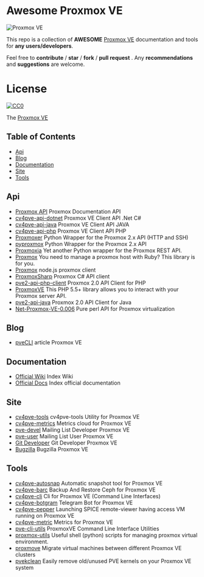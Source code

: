 # Awesome Proxmox VE

![Proxmox VE](https://www.proxmox.com/images/proxmox/Proxmox-logo-800.png)

This repo is a collection of **AWESOME** [Proxmox VE](https://pve.proxmox.com) documentation and tools for **any users/developers**.

Feel free to **contribute** / **star** / **fork** / **pull request** . Any **recommendations** and **suggestions** are welcome.

# License

[![CC0](https://licensebuttons.net/p/zero/1.0/88x31.png)](https://creativecommons.org/publicdomain/zero/1.0/)

The [Proxmox VE](https://pve.proxmox.com)

## Table of Contents

- [Api](#api)
- [Blog](#blog)
- [Documentation](#documentation)
- [Site](#site)
- [Tools](#tools)

## Api

- [Proxmox API](https://pve.proxmox.com/wiki/Proxmox_VE_API) Proxmox Documentation API
- [cv4pve-api-dotnet](https://github.com/Corsinvest/cv4pve-api-dotnet) Proxmox VE Client API .Net C#
- [cv4pve-api-java](https://github.com/Corsinvest/cv4pve-api-java) Proxmox VE Client API JAVA
- [cv4pve-api-php](https://github.com/Corsinvest/cv4pve-api-php) Proxmox VE Client API PHP
- [Proxmoxer](https://pypi.org/project/proxmoxer/) Python Wrapper for the Proxmox 2.x API (HTTP and SSH)
- [pyproxmox](https://pypi.org/project/pyproxmox/) Python Wrapper for the Proxmox 2.x API
- [Proxmoxia](https://github.com/baseblack/Proxmoxia) Yet another Python wrapper for the Proxmox REST API.
- [Proxmox](https://github.com/nledez/proxmox) You need to manage a proxmox host with Ruby? This library is for you.
- [Proxmox](https://www.npmjs.com/package/proxmox) node.js proxmox client
- [ProxmoxSharp](https://github.com/ionelanton/ProxmoxSharp) Proxmox C# API client
- [pve2-api-php-client](https://github.com/CpuID/pve2-api-php-client) Proxmox 2.0 API Client for PHP
- [ProxmoxVE](https://github.com/ZzAntares/ProxmoxVE) This PHP 5.5+ library allows you to interact with your Proxmox server API.
- [pve2-api-java](https://github.com/Elbandi/pve2-api-java) Proxmox 2.0 API Client for Java
- [Net-Proxmox-VE-0.006](https://metacpan.org/release/DJZORT/Net-Proxmox-VE-0.006) Pure perl API for Proxmox virtualization

## Blog

- [pveCLI](https://pvecli.xuan2host.com/) article Proxmox VE

## Documentation

- [Official Wiki](https://pve.proxmox.com) Index Wiki
- [Official Docs](https://pve.proxmox.com/pve-docs/) Index official documentation

## Site

- [cv4pve-tools](https://www.cv4pve-tools.com) cv4pve-tools Utility for Proxmox VE
- [cv4pve-metrics](https://metrics.cv4pve-tools.com) Metrics cloud for Proxmox VE
- [pve-devel](https://www.mail-archive.com/pve-devel@pve.proxmox.com/index.html) Mailing List Developer Proxmox VE
- [pve-user](https://www.mail-archive.com/pve-user@pve.proxmox.com/) Mailing List User Proxmox VE
- [Git Developer](https://git.proxmox.com/?o=age) Git Developer Proxmox VE
- [Bugzilla](https://bugzilla.proxmox.com/) Bugzilla Proxmox VE


## Tools

- [cv4pve-autosnap](https://github.com/Corsinvest/cv4pve-autosnap) Automatic snapshot tool for Proxmox VE
- [cv4pve-barc](https://github.com/Corsinvest/cv4pve-barc) Backup And Restore Ceph for Proxmox VE
- [cv4pve-cli](https://github.com/Corsinvest/cv4pve-cli) Cli for Proxmox VE (Command Line Interfaces)
- [cv4pve-botgram](https://github.com/Corsinvest/cv4pve-botgram) Telegram Bot for Proxmox VE
- [cv4pve-pepper](https://github.com/Corsinvest/cv4pve-pepper) Launching SPICE remote-viewer having access VM running on Proxmox VE
- [cv4pve-metric](https://github.com/Corsinvest/cv4pve-metric) Metrics for Proxmox VE
- [pve-cli-utils](https://github.com/aheahe/pve-cli-utils) ProxmoxVE Command Line Interface Utilities
- [proxmox-utils](https://github.com/remofritzsche/proxmox-utils) Useful shell (python) scripts for managing proxmox virtual environment.
- [proxmove](https://github.com/ossobv/proxmove) Migrate virtual machines between different Proxmox VE clusters
- [pvekclean](https://github.com/jordanhillis/pvekclean) Easily remove old/unused PVE kernels on your Proxmox VE system

